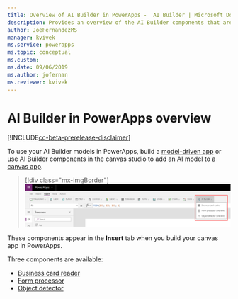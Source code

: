 ```yaml
---
title: Overview of AI Builder in PowerApps -  AI Builder | Microsoft Docs
description: Provides an overview of the AI Builder components that are available to use with canvas apps in PowerApps
author: JoeFernandezMS
manager: kvivek
ms.service: powerapps
ms.topic: conceptual
ms.custom: 
ms.date: 09/06/2019
ms.author: jofernan
ms.reviewer: kvivek
---
```


# AI Builder in PowerApps overview

[!INCLUDE[cc-beta-prerelease-disclaimer](./includes/cc-beta-prerelease-disclaimer.md)]

To use your AI Builder models in PowerApps, build a [model-driven app](/powerapps/maker/model-driven-apps/model-driven-app-overview) or use AI Builder components in the canvas studio to add an AI model to a [canvas app](/powerapps/maker/canvas-apps/getting-started).

> [!div class="mx-imgBorder"]
> ![Canvas studio screen](media/canvas-studio.PNG "Canvas studio screen")

These components appear in the **Insert** tab when you build your canvas app in PowerApps.

Three components are available:

 - [Business card reader](business-card-reader-component-in-powerapps.md)
 - [Form processor](form-processor-component-in-powerapps.md)
 - [Object detector](object-detector-component-in-powerapps.md)
